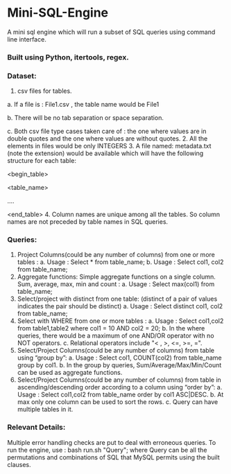 # Mini-SQL-Engine
A mini sql engine which will run a subset of SQL queries using command line interface.
### Built using Python, itertools, regex.

### Dataset:
1. csv files for tables.

a. If a file is : File1.csv , the table name would be File1

b. There will be no tab separation or space separation.

c. Both csv file type cases taken care of : the one where values are in double quotes and the one where values are without quotes.
2. All the elements in files would be only INTEGERS
3. A file named: metadata.txt (note the extension) would be available which will have the following structure for each table:

<begin_table>

<table_name>

<attribute1>

....

<attributeN>

<end_table>
4. Column names are unique among all the tables. So column names are not preceded by table names in SQL queries.

### Queries:
1. Project Columns(could be any number of columns) from one or more tables :
a. Usage : Select * from table_name;
b. Usage : Select col1, col2 from table_name;
2. Aggregate functions: Simple aggregate functions on a single column.
Sum, average, max, min and count :
a. Usage : Select max(col1) from table_name;
3. Select/project with distinct from one table: (distinct of a pair of values indicates the pair should be distinct)
a. Usage : Select distinct col1, col2 from table_name;
4. Select with WHERE from one or more tables :
a. Usage : Select col1,col2 from table1,table2 where col1 = 10 AND col2 = 20;
b. In the where queries, there would be a maximum of one AND/OR operator with no NOT operators.
c. Relational operators include "< , >, <=, >=, =".
5. Select/Project Columns(could be any number of columns) from table using “group by”:
a. Usage : Select col1, COUNT(col2) from table_name group by col1.
b. In the group by queries, Sum/Average/Max/Min/Count can be used as aggregate functions.
6. Select/Project Columns(could be any number of columns) from table in ascending/descending order according to a column using “order by”:
a. Usage : Select col1,col2 from table_name order by col1 ASC|DESC.
b. At max only one column can be used to sort the rows.
c. Query can have multiple tables in it.

### Relevant Details:
Multiple error handling checks are put to deal with erroneous queries.
To run the engine, use : bash run.sh "Query";
where Query can be all the permutations and combinations of SQL that MySQL permits using the built clauses.
